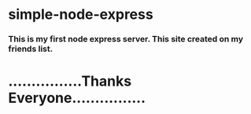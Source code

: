 # simple-node-express

### This is my first node express server. This site created on my friends list.

# ................Thanks Everyone................